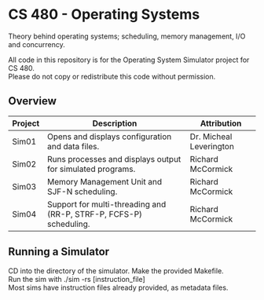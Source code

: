 # CS 480 - Operating Systems
Theory behind operating systems; scheduling, memory management, I/O and concurrency.

All code in this repository is for the Operating System Simulator project for CS 480.<br>
Please do not copy or redistribute this code without permission.

## Overview
|Project|Description|Attribution|
|---|---|---|
|Sim01|Opens and displays configuration and data files.|Dr. Micheal Leverington|
|Sim02|Runs processes and displays output for simulated programs.|Richard McCormick|
|Sim03|Memory Management Unit and SJF-N scheduling.|Richard McCormick|
|Sim04|Support for multi-threading and (RR-P, STRF-P, FCFS-P) scheduling.|Richard McCormick|

## Running a Simulator
CD into the directory of the simulator. Make the provided Makefile.  
Run the sim with ./sim -rs [instruction_file]  
Most sims have instruction files already provided, as metadata files.

